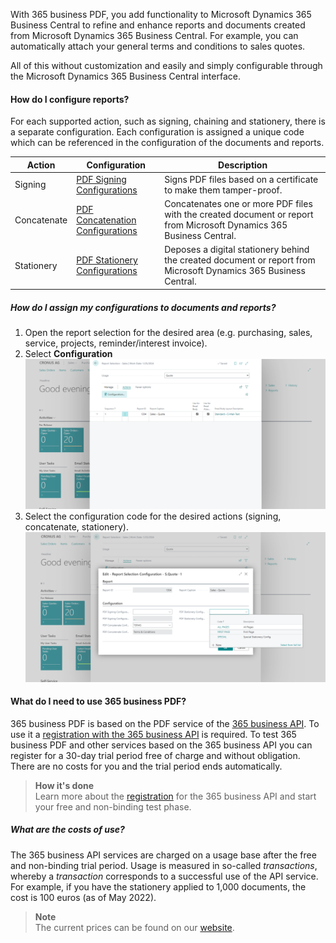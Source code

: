 With 365 business PDF, you add functionality to Microsoft Dynamics 365 Business Central to refine and enhance reports and documents created from Microsoft Dynamics 365 Business Central. For example, you can automatically attach your general terms and conditions to sales quotes.

All of this without customization and easily and simply configurable through the Microsoft Dynamics 365 Business Central interface.

#### How do I configure reports?

For each supported action, such as signing, chaining and stationery, there is a separate configuration. Each configuration is assigned a unique code which can be referenced in the configuration of the documents and reports.

| Action | Configuration | Description |
| --- | --- | --- |
| Signing | [PDF Signing Configurations](../signing/) | Signs PDF files based on a certificate to make them tamper-proof. |
| Concatenate | [PDF Concatenation Configurations](../concatenate/) | Concatenates one or more PDF files with the created document or report from Microsoft Dynamics 365 Business Central. |
| Stationery | [PDF Stationery Configurations](../stationery/) | Deposes a digital stationery behind the created document or report from Microsoft Dynamics 365 Business Central. |

##### How do I assign my configurations to documents and reports?

1. Open the report selection for the desired area (e.g. purchasing, sales, service, projects, reminder/interest invoice).
2. Select **Configuration**
   ![Report Selection - Configuration Action](/assets/images/365-business-pdf/report-selections.png)
3. Select the configuration code for the desired actions (signing, concatenate, stationery).
   ![Report Selection Configuration](/assets/images/365-business-pdf/report-selection-configuration.png)  

#### What do I need to use 365 business PDF?

365 business PDF is based on the PDF service of the [365 business API](../../365-business-api). To use it a [registration with the 365 business API](../../365-business-api/registration/) is required. To test 365 business PDF and other services based on the 365 business API you can register for a 30-day trial period free of charge and without obligation.
There are no costs for you and the trial period ends automatically.

> **How it's done**<br>Learn more about the [registration](../../365-business-api/registration/) for the 365 business API and start your free and non-binding test phase.

##### What are the costs of use?

The 365 business API services are charged on a usage base after the free and non-binding trial period. Usage is measured in so-called *transactions*, whereby a *transaction* corresponds to a successful use of the API service.
For example, if you have the stationery applied to 1,000 documents, the cost is 100 euros (as of May 2022).

> **Note**<br>The current prices can be found on our [website](https://365businessdev.com/cloud/preise/pdf/).